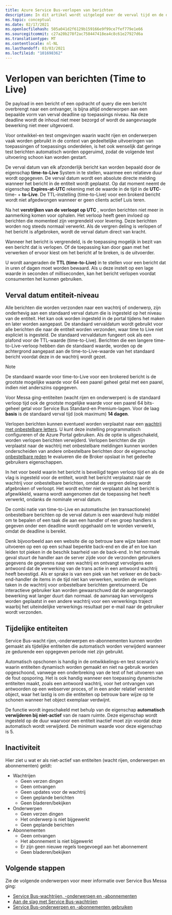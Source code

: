 ```yaml
---
title: Azure Service Bus-verlopen van berichten
description: In dit artikel wordt uitgelegd over de verval tijd en de duur van Azure Service Bus berichten. Na een dergelijke deadline wordt het bericht niet meer bezorgd.
ms.topic: conceptual
ms.date: 02/17/2021
ms.openlocfilehash: 505a041d2f6129b159166e9f99ce7fef779e1e66
ms.sourcegitcommit: c27a20b278f2ac758447418ea4c8c61e27927d6a
ms.translationtype: MT
ms.contentlocale: nl-NL
ms.lasthandoff: 03/03/2021
ms.locfileid: "101698362"
---
```

# <a name="message-expiration-time-to-live"></a>Verlopen van berichten (Time to Live)
De payload in een bericht of een opdracht of query die een bericht overbrengt naar een ontvanger, is bijna altijd onderworpen aan een bepaalde vorm van verval deadline op toepassings niveau. Na deze deadline wordt de inhoud niet meer bezorgd of wordt de aangevraagde bewerking niet meer uitgevoerd.

Voor ontwikkel-en test omgevingen waarin wacht rijen en onderwerpen vaak worden gebruikt in de context van gedeeltelijke uitvoeringen van toepassingen of toepassings onderdelen, is het ook wenselijk dat geringe test berichten automatisch worden opgeruimd, zodat de volgende test uitvoering schoon kan worden gestart.

De verval datum van elk afzonderlijk bericht kan worden bepaald door de eigenschap **time-to-Live** System in te stellen, waarmee een relatieve duur wordt opgegeven. De verval datum wordt een absolute directe melding wanneer het bericht in de entiteit wordt geplaatst. Op dat moment neemt de eigenschap **Expires-at-UTC** rekening met de waarde in de tijd in de **UTC**-time-  +  **to-Live**. De TTL-instelling (time-to-Live) voor een brokerd bericht wordt niet afgedwongen wanneer er geen clients actief Luis teren.

Na het **verstrijken van de verloopt op UTC** , worden berichten niet meer in aanmerking komen voor ophalen. Het verloop heeft geen invloed op berichten die momenteel zijn vergrendeld voor levering. Deze berichten worden nog steeds normaal verwerkt. Als de vergren deling is verlopen of het bericht is afgebroken, wordt de verval datum direct van kracht.

Wanneer het bericht is vergrendeld, is de toepassing mogelijk in bezit van een bericht dat is verlopen. Of de toepassing kan door gaan met het verwerken of ervoor kiest om het bericht af te breken, is de uitvoerder.

U wordt aangeraden de **TTL (time-to-Live)** in te stellen voor een bericht dat in uren of dagen moet worden bewaard. Als u deze instelt op een lage waarde in seconden of milliseconden, kan het bericht verlopen voordat consumenten het kunnen gebruiken. 

## <a name="entity-level-expiration"></a>Verval datum entiteit-niveau
Alle berichten die worden verzonden naar een wachtrij of onderwerp, zijn onderhevig aan een standaard verval datum die is ingesteld op het niveau van de entiteit. Het kan ook worden ingesteld in de portal tijdens het maken en later worden aangepast. De standaard vervaldatum wordt gebruikt voor alle berichten die naar de entiteit worden verzonden, waar time to Live niet expliciet is ingesteld. De standaard vervaldatum fungeert ook als een plafond voor de TTL-waarde (time-to-Live). Berichten die een langere time-to-Live-verloop hebben dan de standaard waarde, worden op de achtergrond aangepast aan de time-to-Live-waarde van het standaard bericht voordat deze in de wachtrij wordt gezet.

> [!NOTE]
> De standaard waarde voor time-to-Live voor een brokered bericht is de grootste mogelijke waarde voor 64 een paarel geheel getal met een paarel, indien niet anderszins opgegeven.
>
> Voor Messa ging-entiteiten (wacht rijen en onderwerpen) is de standaard verloop tijd ook de grootste mogelijke waarde voor een paarel 64 bits-geheel getal voor Service Bus Standard-en Premium-lagen. Voor de laag **basis** is de standaard verval tijd (ook maximum) **14 dagen**.

Verlopen berichten kunnen eventueel worden verplaatst naar een [wachtrij met onbestelbare letters](service-bus-dead-letter-queues.md). U kunt deze instelling programmatisch configureren of de Azure Portal gebruiken. Als de optie is uitgeschakeld, worden verlopen berichten verwijderd. Verlopen berichten die zijn verplaatst naar de wachtrij met onbestelbare meldingen kunnen worden onderscheiden van andere onbestelbare berichten door de eigenschap [onbestelbare reden](service-bus-dead-letter-queues.md#moving-messages-to-the-dlq) te evalueren die de Broker opslaat in het gedeelte gebruikers eigenschappen. 

In het voor beeld waarin het bericht is beveiligd tegen verloop tijd en als de vlag is ingesteld voor de entiteit, wordt het bericht verplaatst naar de wachtrij voor onbestelbare berichten, omdat de vergren deling wordt afgebroken of verloopt. Het wordt echter niet verplaatst als het bericht is afgewikkeld, waarna wordt aangenomen dat de toepassing het heeft verwerkt, ondanks de nominale verval datum.

De combi natie van time-to-Live en automatische (en transactionele) onbestelbare berichten op de verval datum is een waardevol hulp middel om te bepalen of een taak die aan een handler of een groep handlers is gegeven onder een deadline wordt opgehaald om te worden verwerkt, omdat de deadline is bereikt.

Denk bijvoorbeeld aan een website die op betrouw bare wijze taken moet uitvoeren op een op een schaal beperkte back-end en die af en toe kan leiden tot pieken in de beschik baarheid van de back-end. In het normale geval stuurt de handler aan de server zijde voor de verzonden gebruikers gegevens de gegevens naar een wachtrij en ontvangt vervolgens een antwoord dat de verwerking van de trans actie in een antwoord wachtrij heeft bevestigd. Als er sprake is van een piek van het verkeer en de back-end-handler de items in de tijd niet kan verwerken, worden de verlopen taken in de wachtrij voor onbestelbare berichten geretourneerd. De interactieve gebruiker kan worden gewaarschuwd dat de aangevraagde bewerking wat langer duurt dan normaal. de aanvraag kan vervolgens worden geplaatst in een andere wachtrij voor een verwerkings traject waarbij het uiteindelijke verwerkings resultaat per e-mail naar de gebruiker wordt verzonden. 


## <a name="temporary-entities"></a>Tijdelijke entiteiten

Service Bus-wacht rijen,-onderwerpen en-abonnementen kunnen worden gemaakt als tijdelijke entiteiten die automatisch worden verwijderd wanneer ze gedurende een opgegeven periode niet zijn gebruikt.
 
Automatisch opschonen is handig in de ontwikkelings-en test scenario's waarin entiteiten dynamisch worden gemaakt en niet na gebruik worden opgeschoond, vanwege een onderbreking van de test of het uitvoeren van de fout opsporing. Het is ook handig wanneer een toepassing dynamische entiteiten maakt, zoals een antwoord wachtrij, voor het ontvangen van antwoorden op een webserver proces, of in een ander relatief versteld object, waar het lastig is om die entiteiten op betrouw bare wijze op te schonen wanneer het object exemplaar verdwijnt.

De functie wordt ingeschakeld met behulp van de eigenschap **automatisch verwijderen bij niet-actief** van de naam ruimte. Deze eigenschap wordt ingesteld op de duur waarvoor een entiteit inactief moet zijn voordat deze automatisch wordt verwijderd. De minimum waarde voor deze eigenschap is 5.
 
## <a name="idleness"></a>Inactiviteit

Hier ziet u wat er als niet-actief van entiteiten (wacht rijen, onderwerpen en abonnementen) geldt:

- Wachtrijen
    - Geen verzen dingen  
    - Geen ontvangen  
    - Geen updates voor de wachtrij  
    - Geen geplande berichten  
    - Geen bladeren/bekijken 
- Onderwerpen  
    - Geen verzen dingen  
    - Het onderwerp is niet bijgewerkt  
    - Geen geplande berichten 
- Abonnementen
    - Geen ontvangen  
    - Het abonnement is niet bijgewerkt  
    - Er zijn geen nieuwe regels toegevoegd aan het abonnement  
    - Geen bladeren/bekijken  
 

## <a name="next-steps"></a>Volgende stappen

Zie de volgende onderwerpen voor meer informatie over Service Bus Messa ging:

* [Service Bus-wachtrijen, -onderwerpen en -abonnementen](service-bus-queues-topics-subscriptions.md)
* [Aan de slag met Service Bus-wachtrijen](service-bus-dotnet-get-started-with-queues.md)
* [Service Bus-onderwerpen en -abonnementen gebruiken](service-bus-dotnet-how-to-use-topics-subscriptions.md)

